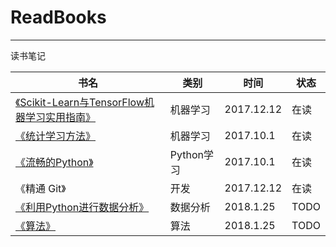 # ReadBooks
----
读书笔记

| 书名 | 类别 | 时间 | 状态
--- | --- | --- | ---
| [《Scikit-Learn与TensorFlow机器学习实用指南》](https://github.com/ETCartman/handson_ml) | 机器学习 | 2017.12.12 | 在读
| [《统计学习方法》](https://github.com/ETCartman/TongJiXueXiFangFa) | 机器学习 |2017.10.1 | 在读
| [《流畅的Python》](https://github.com/ETCartman/FluentPython) | Python学习 | 2017.10.1 | 在读
|《精通 Git》 | 开发 | 2017.12.12 | 在读
| [《利用Python进行数据分析》](https://github.com/ETCartman/ReadBooks/tree/master/pydata) | 数据分析 | 2018.1.25 | TODO
| [《算法》]() | 算法 | 2018.1.25 | TODO


